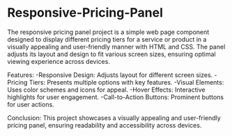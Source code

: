 # Responsive-Pricing-Panel
The responsive pricing panel project is a simple web page component designed to display different pricing tiers for a service or product in a visually appealing and user-friendly manner with HTML and CSS. The panel adjusts its layout and design to fit various screen sizes, ensuring optimal viewing experience across devices. 

Features:
-Responsive Design: Adjusts layout for different screen sizes.
-Pricing Tiers: Presents multiple options with key features.
-Visual Elements: Uses color schemes and icons for appeal.
-Hover Effects: Interactive highlights for user engagement.
-Call-to-Action Buttons: Prominent buttons for user actions.

Conclusion:
This project showcases a visually appealing and user-friendly pricing panel, ensuring readability and accessibility across devices.





